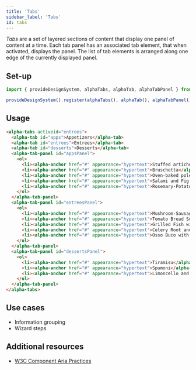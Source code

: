 ```yaml
---
title: 'Tabs'
sidebar_label: 'Tabs'
id: tabs
---
```


_Tabs_ are a set of layered sections of content that display one panel of content at a time. Each tab panel has an associated tab element, that when activated, displays the panel. The list of tab elements is arranged along one edge of the currently displayed panel.

## Set-up

```ts
import { provideDesignSystem, alphaTabs, alphaTab, alphaTabPanel } from '@genesislcap/alpha-design-system';

provideDesignSystem().register(alphaTabs(), alphaTab(), alphaTabPanel());
```

## Usage

```html live
<alpha-tabs activeid="entrees">
  <alpha-tab id="apps">Appetizers</alpha-tab>
  <alpha-tab id="entrees">Entrees</alpha-tab>
  <alpha-tab id="desserts">Desserts</alpha-tab>
  <alpha-tab-panel id="appsPanel">
    <ol>
      <li><alpha-anchor href="#" appearance="hypertext">Stuffed artichokes</alpha-anchor></li>
      <li><alpha-anchor href="#" appearance="hypertext">Bruschetta</alpha-anchor></li>
      <li><alpha-anchor href="#" appearance="hypertext">Oven-baked polenta</alpha-anchor></li>
      <li><alpha-anchor href="#" appearance="hypertext">Salami and Fig Crostini with Ricotta</alpha-anchor></li>
      <li><alpha-anchor href="#" appearance="hypertext">Rosemary-Potato Focaccia with Goat Cheese</alpha-anchor></li>
    </ol>
  </alpha-tab-panel>
  <alpha-tab-panel id="entreesPanel">
    <ol>
      <li><alpha-anchor href="#" appearance="hypertext">Mushroom-Sausage Ragù</alpha-anchor></li>
      <li><alpha-anchor href="#" appearance="hypertext">Tomato Bread Soup with Steamed Mussels</alpha-anchor></li>
      <li><alpha-anchor href="#" appearance="hypertext">Grilled Fish with Artichoke Caponata</alpha-anchor></li>
      <li><alpha-anchor href="#" appearance="hypertext">Celery Root and Mushroom Lasagna</alpha-anchor></li>
      <li><alpha-anchor href="#" appearance="hypertext">Osso Buco with Citrus Gremolata</alpha-anchor></li>
    </ol>
  </alpha-tab-panel>
  <alpha-tab-panel id="dessertsPanel">
    <ol>
      <li><alpha-anchor href="#" appearance="hypertext">Tiramisu</alpha-anchor></li>
      <li><alpha-anchor href="#" appearance="hypertext">Spumoni</alpha-anchor></li>
      <li><alpha-anchor href="#" appearance="hypertext">Limoncello and Ice Cream with Biscotti</alpha-anchor></li>
    </ol>
  </alpha-tab-panel>
</alpha-tabs>
```

## Use cases

* Information grouping
* Wizard steps

## Additional resources

- [W3C Component Aria Practices](https://w3c.github.io/aria-practices/#tabpanel)
